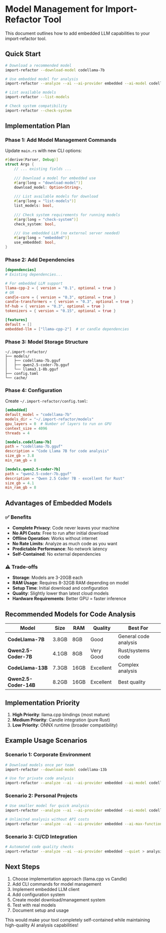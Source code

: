 # Model Management for Import-Refactor Tool

This document outlines how to add embedded LLM capabilities to your import-refactor tool.

## Quick Start

```bash
# Download a recommended model
import-refactor --download-model codellama-7b

# Use embedded model for analysis
import-refactor --analyze --ai --ai-provider embedded --ai-model codellama-7b

# List available models
import-refactor --list-models

# Check system compatibility
import-refactor --check-system
```

## Implementation Plan

### Phase 1: Add Model Management Commands

Update `main.rs` with new CLI options:

```rust
#[derive(Parser, Debug)]
struct Args {
    // ... existing fields ...
    
    /// Download a model for embedded use
    #[arg(long = "download-model")]
    download_model: Option<String>,
    
    /// List available models for download
    #[arg(long = "list-models")]
    list_models: bool,
    
    /// Check system requirements for running models
    #[arg(long = "check-system")]
    check_system: bool,
    
    /// Use embedded LLM (no external server needed)
    #[arg(long = "embedded")]
    use_embedded: bool,
}
```

### Phase 2: Add Dependencies

```toml
[dependencies]
# Existing dependencies...

# For embedded LLM support
llama-cpp-2 = { version = "0.1", optional = true }
# OR
candle-core = { version = "0.3", optional = true }
candle-transformers = { version = "0.3", optional = true }
hf-hub = { version = "0.3", optional = true }
tokenizers = { version = "0.15", optional = true }

[features]
default = []
embedded-llm = ["llama-cpp-2"]  # or candle dependencies
```

### Phase 3: Model Storage Structure

```
~/.import-refactor/
├── models/
│   ├── codellama-7b.gguf
│   ├── qwen2.5-coder-7b.gguf
│   └── llama3.1-8b.gguf
├── config.toml
└── cache/
```

### Phase 4: Configuration

Create `~/.import-refactor/config.toml`:

```toml
[embedded]
default_model = "codellama-7b"
models_dir = "~/.import-refactor/models"
gpu_layers = 0  # Number of layers to run on GPU
context_size = 4096
threads = 4

[models.codellama-7b]
path = "codellama-7b.gguf"
description = "Code Llama 7B for code analysis"
size_gb = 3.8
min_ram_gb = 8

[models.qwen2.5-coder-7b]
path = "qwen2.5-coder-7b.gguf" 
description = "Qwen 2.5 Coder 7B - excellent for Rust"
size_gb = 4.1
min_ram_gb = 8
```

## Advantages of Embedded Models

### ✅ **Benefits**
- **Complete Privacy**: Code never leaves your machine
- **No API Costs**: Free to run after initial download
- **Offline Operation**: Works without internet
- **No Rate Limits**: Analyze as much code as you want
- **Predictable Performance**: No network latency
- **Self-Contained**: No external dependencies

### ⚠️ **Trade-offs**
- **Storage**: Models are 3-20GB each
- **RAM Usage**: Requires 8-32GB RAM depending on model
- **Setup Time**: Initial download and configuration
- **Quality**: Slightly lower than latest cloud models
- **Hardware Requirements**: Better GPU = faster inference

## Recommended Models for Code Analysis

| Model | Size | RAM | Quality | Best For |
|-------|------|-----|---------|----------|
| **CodeLlama-7B** | 3.8GB | 8GB | Good | General code analysis |
| **Qwen2.5-Coder-7B** | 4.1GB | 8GB | Very Good | Rust/systems code |
| **CodeLlama-13B** | 7.3GB | 16GB | Excellent | Complex analysis |
| **Qwen2.5-Coder-14B** | 8.2GB | 16GB | Excellent | Best quality |

## Implementation Priority

1. **High Priority**: llama.cpp bindings (most mature)
2. **Medium Priority**: Candle integration (pure Rust)
3. **Low Priority**: ONNX runtime (broader compatibility)

## Example Usage Scenarios

### Scenario 1: Corporate Environment
```bash
# Download models once per team
import-refactor --download-model codellama-13b

# Use for private code analysis
import-refactor --analyze --ai --ai-provider embedded --ai-model codellama-13b
```

### Scenario 2: Personal Projects
```bash
# Use smaller model for quick analysis
import-refactor --analyze --ai --ai-provider embedded --ai-model codellama-7b

# Unlimited analysis without API costs
import-refactor --analyze --ai --ai-provider embedded --ai-max-functions 100
```

### Scenario 3: CI/CD Integration
```bash
# Automated code quality checks
import-refactor --analyze --ai --ai-provider embedded --quiet > analysis.json
```

## Next Steps

1. Choose implementation approach (llama.cpp vs Candle)
2. Add CLI commands for model management
3. Implement embedded LLM client
4. Add configuration system
5. Create model download/management system
6. Test with real models
7. Document setup and usage

This would make your tool completely self-contained while maintaining high-quality AI analysis capabilities!